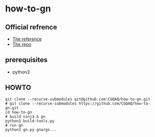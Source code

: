 # how-to-gn

## Official refrence
- [The reference](https://gn.googlesource.com/gn/+/main/docs/reference.md)
- [The repo](https://gn.googlesource.com/gn/)

## prerequisites
- python3

## HOWTO
```console
git clone --recurse-submodules git@github.com:CGQAQ/how-to-gn.git
# git clone --recurse-submodules https://github.com/CGQAQ/how-to-gn.git
cd how-to-gn
# build ninja & gn
python3 build-tools.py
# run gn
python3 gn.py gnargs...
```